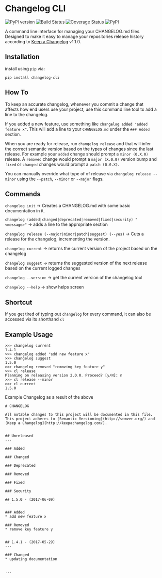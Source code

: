 # Changelog CLI

[![PyPI version](https://badge.fury.io/py/changelog-cli.svg)](https://badge.fury.io/py/changelog-cli)
[![Build Status](https://travis-ci.org/mc706/changelog-cli.svg?branch=master)](https://travis-ci.org/mc706/changelog-cli)
[![Coverage Status](https://coveralls.io/repos/github/mc706/changelog-cli/badge.svg?branch=master)](https://coveralls.io/github/mc706/changelog-cli?branch=master)
[![PyPI](https://img.shields.io/pypi/pyversions/changelog-cli.svg)](https://pypi.org/project/changelog-cli/)


A command line interface for managing your CHANGELOG.md files. Designed to make it easy to manage your repositories
release history according to [Keep a Changelog](http://keepachangelog.com/) v1.1.0.

## Installation
install using `pip` via:

```
pip install changelog-cli
```


## How To
To keep an accurate changelog, whenever you commit a change that affects how end users use
your project, use this command line tool to add a line to the changelog. 

If you added a new feature, use something like `changelog added "added feature x"`. This will add a
line to your `CHANGELOG.md` under the `### Added` section. 

When you are ready for release, run `changelog release` and that will infer the correct semantic 
version based on the types of changes since the last release. For example your `added` change should
prompt a `minor (0.X.0)` release. A `removed` change would prompt a `major (X.0.0)` version bump and `fixed` or `changed` changes
 would prompt a `patch (0.0.X)`.
 
You can manually override what type of of release via `changelog release --minor` using the `--patch`, `--minor` or `--major`
flags. 


## Commands
`changelog init` -> Creates a CHANGELOG.md with some basic documentation in it.

`changelog (added|changed|deprecated|removed|fixed|security) "<message>"` -> adds a line to the appropriate section

`changelog release (--major|minor|patch|suggest) (--yes)` -> Cuts a release for the changelog, incrementing the version.

`changelog current` -> returns the current version of the project based on the changelog

`changelog suggest` -> returns the suggested version of the next release based on the current logged changes

`changelog --version` -> get the current version of the changelog tool

`changelog --help` -> show helps screen

## Shortcut
If you get tired of typing out `changelog` for every command, it can also be accessed via its shorthand `cl`

## Example Usage
```
>>> changelog current
1.4.1
>>> changelog added "add new feature x"
>>> changelog suggest
1.5.0
>>> changelog removed "removing key feature y"
>>> cl release
Planning on releasing version 2.0.0. Proceed? [y/N]: n
>>> cl release --minor
>>> cl current
1.5.0
```

Example Changelog as a result of the above

```
# CHANGELOG

All notable changes to this project will be documented in this file.
This project adheres to [Semantic Versioning](http://semver.org/) and [Keep a Changelog](http://keepachangelog.com/).


## Unreleased
---

### Added

### Changed

### Deprecated

### Removed

### Fixed

### Security

## 1.5.0 - (2017-06-09)
---

### Added
* add new feature x

### Removed
* remove key feature y


## 1.4.1 - (2017-05-29)
---

### Changed
* updating documentation


...
```

